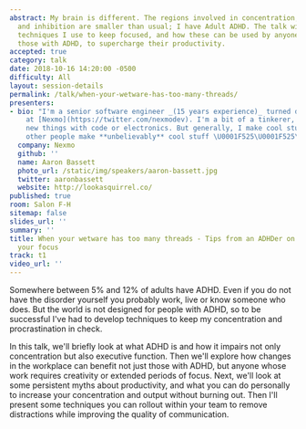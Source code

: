 ```yaml
---
abstract: My brain is different. The regions involved in concentration, impulse control,
  and inhibition are smaller than usual; I have Adult ADHD. The talk will look at
  techniques I use to keep focused, and how these can be used by anyone, not just
  those with ADHD, to supercharge their productivity.
accepted: true
category: talk
date: 2018-10-16 14:20:00 -0500
difficulty: All
layout: session-details
permalink: /talk/when-your-wetware-has-too-many-threads/
presenters:
- bio: "I'm a senior software engineer _(15 years experience)_ turned developer advocate
    at [Nexmo](https://twitter.com/nexmodev). I'm a bit of a tinkerer, always creating
    new things with code or electronics. But generally, I make cool stuff and help
    other people make **unbelievably** cool stuff \U0001F525\U0001F525\U0001F389"
  company: Nexmo
  github: ''
  name: Aaron Bassett
  photo_url: /static/img/speakers/aaron-bassett.jpg
  twitter: aaronbassett
  website: http://lookasquirrel.co/
published: true
room: Salon F-H
sitemap: false
slides_url: ''
summary: ''
title: When your wetware has too many threads - Tips from an ADHDer on how to improve
  your focus
track: t1
video_url: ''
---
```


Somewhere between 5% and 12% of adults have ADHD. Even if you do not have the disorder yourself you probably work, live or know someone who does. But the world is not designed for people with ADHD, so to be successful I've had to develop techniques to keep my concentration and procrastination in check.

In this talk, we'll briefly look at what ADHD is and how it impairs not only concentration but also executive function. Then we'll explore how changes in the workplace can benefit not just those with ADHD, but anyone whose work requires creativity or extended periods of focus. Next, we'll look at some persistent myths about productivity, and what you can do personally to increase your concentration and output without burning out. Then I'll present some techniques you can rollout within your team to remove distractions while improving the quality of communication.